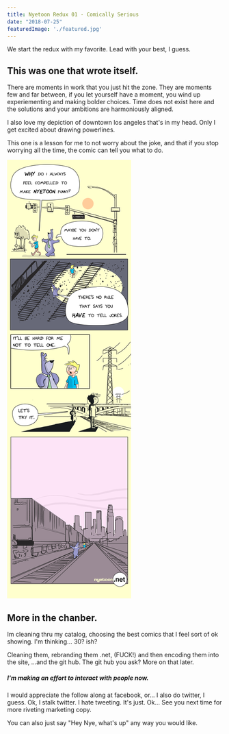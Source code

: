 ```yaml
---
title: Nyetoon Redux 01 - Comically Serious
date: "2018-07-25"
featuredImage: './featured.jpg'
---
```


We start the redux with my favorite. Lead with your best, I guess. 

<!-- end -->

## This was one that wrote itself. 

There are moments in work that you just hit the zone. They are moments few and far between, if you let yourself have a moment, you wind up experiementing and making bolder choices. Time does not exist here and the solutions and your ambitions are harmoniously aligned. 

I also love my depiction of downtown los angeles that's in my head. Only I get excited about drawing powerlines. 

This one is a lesson for me to not worry about the joke, and that if you stop worrying all the time, the comic can tell you what to do.

![Comic](./Master_BeingComicallySerious_01.jpg)

## More in the chanber. 

Im cleaning thru my catalog, choosing the best comics that I feel sort of ok showing. I'm thinking... 30? ish? 

Cleaning them, rebranding them .net, (FUCK!) and then encoding them into the site, ...and the git hub. The git hub you ask?
More on that later. 

##### I'm making an effort to interact with people now. 
I would appreciate the follow along at facebook, or...  I also do twitter, I guess. Ok, I stalk twitter. I hate tweeting. It's just. Ok... 
See you next time for more riveting marketing copy.

You can also just say "Hey Nye, what's up" any way you would like. 



